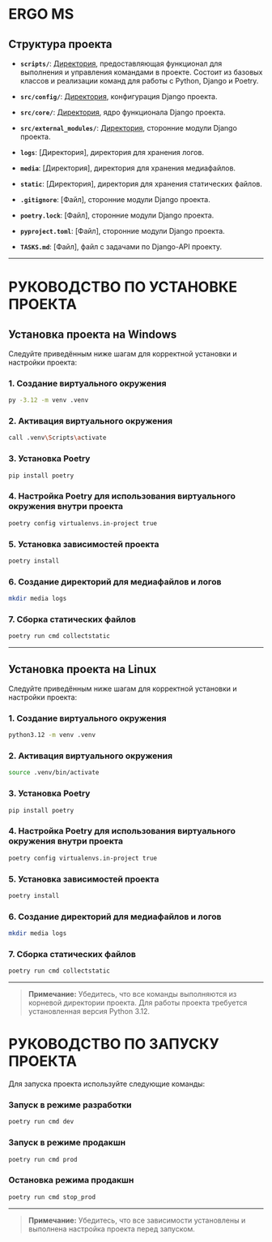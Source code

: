 # ERGO MS

## Структура проекта

- **`scripts/`**: [Директория](scripts/README.md), предоставляющая функционал для выполнения и управления командами в проекте. Состоит из базовых классов и реализации команд для работы с Python, Django и Poetry.

- **`src/config/`**: [Директория](src/config/README.md), конфигурация Django проекта.

- **`src/core/`**: [Директория](src/core/README.md), ядро функционала Django проекта.

- **`src/external_modules/`**: [Директория](src/external_modules/README.md), сторонние модули Django проекта.

- **`logs`**: [Директория], директория для хранения логов.
- **`media`**: [Директория], директория для хранения медиафайлов.
- **`static`**: [Директория], директория для хранения статических файлов.

- **`.gitignore`**: [Файл], сторонние модули Django проекта.
- **`poetry.lock`**: [Файл], сторонние модули Django проекта.
- **`pyproject.toml`**: [Файл], сторонние модули Django проекта.

- **`TASKS.md`**: [Файл], файл с задачами по Django-API проекту.
---

# РУКОВОДСТВО ПО УСТАНОВКЕ ПРОЕКТА

## Установка проекта на Windows

Следуйте приведённым ниже шагам для корректной установки и настройки проекта:

### 1. Создание виртуального окружения
```bash
py -3.12 -m venv .venv
```

### 2. Активация виртуального окружения
```bash
call .venv\Scripts\activate
```

### 3. Установка Poetry
```bash
pip install poetry
```

### 4. Настройка Poetry для использования виртуального окружения внутри проекта
```bash
poetry config virtualenvs.in-project true
```

### 5. Установка зависимостей проекта
```bash
poetry install
```

### 6. Создание директорий для медиафайлов и логов
```bash
mkdir media logs
```

### 7. Сборка статических файлов
```bash
poetry run cmd collectstatic
```

---

## Установка проекта на Linux

Следуйте приведённым ниже шагам для корректной установки и настройки проекта:

### 1. Создание виртуального окружения
```bash
python3.12 -m venv .venv
```

### 2. Активация виртуального окружения
```bash
source .venv/bin/activate
```

### 3. Установка Poetry
```bash
pip install poetry
```

### 4. Настройка Poetry для использования виртуального окружения внутри проекта
```bash
poetry config virtualenvs.in-project true
```

### 5. Установка зависимостей проекта
```bash
poetry install
```

### 6. Создание директорий для медиафайлов и логов
```bash
mkdir media logs
```

### 7. Сборка статических файлов
```bash
poetry run cmd collectstatic
```

---

> **Примечание:** Убедитесь, что все команды выполняются из корневой директории проекта. Для работы проекта требуется установленная версия Python 3.12.

# РУКОВОДСТВО ПО ЗАПУСКУ ПРОЕКТА

Для запуска проекта используйте следующие команды:

### Запуск в режиме разработки
```bash
poetry run cmd dev
```

### Запуск в режиме продакшн
```bash
poetry run cmd prod
```

### Остановка режима продакшн
```bash
poetry run cmd stop_prod
```

---

> **Примечание:** Убедитесь, что все зависимости установлены и выполнена настройка проекта перед запуском.